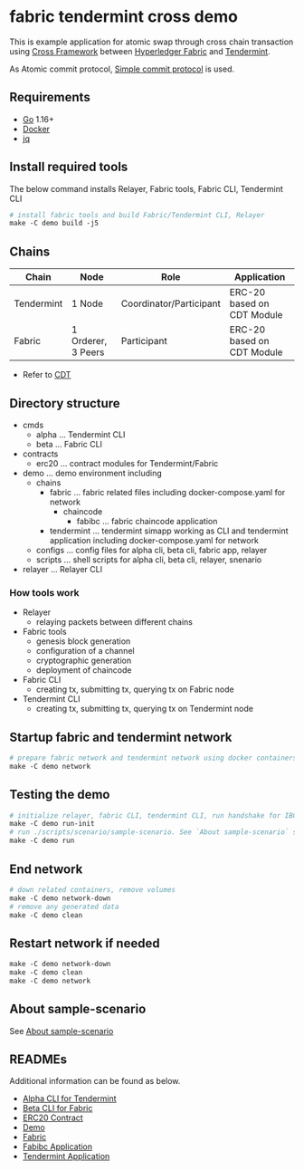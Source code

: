 # fabric tendermint cross demo

This is example application for atomic swap through cross chain transaction using [Cross Framework](https://github.com/datachainlab/cross) between [Hyperledger Fabric](https://github.com/hyperledger/fabric) and [Tendermint](https://github.com/tendermint/tendermint). 

As Atomic commit protocol, [Simple commit protocol](https://datachainlab.github.io/cross-docs/architecture/atomic-commit-protocol/#simple-commit-protocol) is used.

## Requirements
- [Go](https://go.dev/) 1.16+
- [Docker](https://www.docker.com/products/docker-desktop)
- [jq](https://stedolan.github.io/jq/)

## Install required tools
The below command installs Relayer, Fabric tools, Fabric CLI, Tendermint CLI
```Makefile
# install fabric tools and build Fabric/Tendermint CLI, Relayer
make -C demo build -j5
```

## Chains
| Chain        | Node               | Role                    | Application                |
|--------------|--------------------|-------------------------|----------------------------|
| Tendermint   | 1 Node             | Coordinator/Participant | ERC-20 based on CDT Module |
| Fabric       | 1 Orderer, 3 Peers | Participant             | ERC-20 based on CDT Module |

- Refer to [CDT](https://github.com/datachainlab/cross-cdt)

## Directory structure
- cmds
  - alpha ... Tendermint CLI
  - beta ... Fabric CLI
- contracts
  - erc20 ... contract modules for Tendermint/Fabric
- demo ... demo environment including 
  - chains
    - fabric ... fabric related files including docker-compose.yaml for network
      - chaincode
        - fabibc ... fabric chaincode application
    - tendermint ... tendermint simapp working as CLI and tendermint application including docker-compose.yaml for network
  - configs ... config files for alpha cli, beta cli, fabric app, relayer
  - scripts ... shell scripts for alpha cli, beta cli, relayer, snenario
- relayer ... Relayer CLI

### How tools work 
- Relayer 
  - relaying packets between different chains
- Fabric tools 
  - genesis block generation
  - configuration of a channel
  - cryptographic generation
  - deployment of chaincode
- Fabric CLI
  - creating tx, submitting tx, querying tx on Fabric node
- Tendermint CLI
  - creating tx, submitting tx, querying tx on Tendermint node
  
## Startup fabric and tendermint network
```Makefile
# prepare fabric network and tendermint network using docker containers
make -C demo network
```

## Testing the demo
```Makefile
# initialize relayer, fabric CLI, tendermint CLI, run handshake for IBC between fabric and tendermint by creating transactions.
make -C demo run-init
# run ./scripts/scenario/sample-scenario. See `About sample-scenario` section for more detail.
make -C demo run
```

## End network
```Makefile
# down related containers, remove volumes
make -C demo network-down
# remove any generated data
make -C demo clean
```

## Restart network if needed
```Makefile
make -C demo network-down
make -C demo clean
make -C demo network
```

## About sample-scenario
See [About sample-scenario](https://github.com/datachainlab/fabric-tendermint-cross-demo/tree/main/demo#about-sample-scenario)

## READMEs
Additional information can be found as below.

- [Alpha CLI for Tendermint](https://github.com/datachainlab/fabric-tendermint-cross-demo/tree/main/cmds/alpha)
- [Beta CLI for Fabric](https://github.com/datachainlab/fabric-tendermint-cross-demo/tree/main/cmds/beta)
- [ERC20 Contract](https://github.com/datachainlab/fabric-tendermint-cross-demo/tree/main/contracts/erc20)
- [Demo](https://github.com/datachainlab/fabric-tendermint-cross-demo/tree/main/demo)
- [Fabric](https://github.com/datachainlab/fabric-tendermint-cross-demo/tree/main/demo/chains/fabric)
- [Fabibc Application](https://github.com/datachainlab/fabric-tendermint-cross-demo/tree/main/demo/chains/fabric/chaincode/fabibc)
- [Tendermint Application](https://github.com/datachainlab/fabric-tendermint-cross-demo/tree/main/demo/chains/tendermint)
